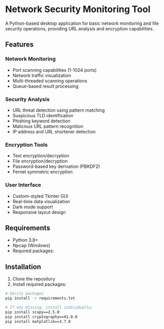 # Network Security Monitoring Tool

A Python-based desktop application for basic network monitoring and file security operations, providing URL analysis and encryption capabilities.

## Features

### Network Monitoring
- Port scanning capabilities (1-1024 ports)
- Network traffic visualization
- Multi-threaded scanning operations
- Queue-based result processing

### Security Analysis
- URL threat detection using pattern matching
- Suspicious TLD identification
- Phishing keyword detection
- Malicious URL pattern recognition
- IP address and URL shortener detection

### Encryption Tools
- Text encryption/decryption
- File encryption/decryption
- Password-based key derivation (PBKDF2)
- Fernet symmetric encryption

### User Interface
- Custom-styled Tkinter GUI
- Real-time data visualization
- Dark mode support
- Responsive layout design

## Requirements

- Python 3.8+
- Npcap (Windows)
- Required packages:
  
## Installation

1. Clone the repository
2. Install required packages:
```bash
# Verify packages
pip install -r requirements.txt

# If any missing, install individually:
pip install scapy==2.5.0
pip install cryptography==41.0.0
pip install matplotlib==3.7.0
